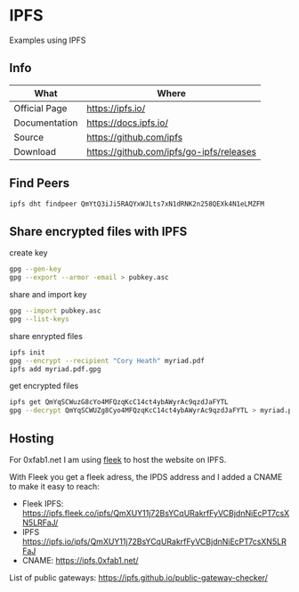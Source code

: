 # IPFS

Examples using IPFS

## Info

|What|Where|
|-|-|
|Official Page|<https://ipfs.io/>|
|Documentation|<https://docs.ipfs.io/>|
|Source|<https://github.com/ipfs>|
|Download|<https://github.com/ipfs/go-ipfs/releases>|

## Find Peers

```sh
ipfs dht findpeer QmYtQ3iJi5RAQYxWJLts7xN1dRNK2n258QEXk4N1eLMZFM
```

## Share encrypted files with IPFS

create key

```sh
gpg --gen-key
gpg --export --armor -email > pubkey.asc
```

share and import key

```sh
gpg --import pubkey.asc
gpg --list-keys
```

share enrypted files

```sh
ipfs init
gpg --encrypt --recipient "Cory Heath" myriad.pdf
ipfs add myriad.pdf.gpg
```

get encrypted files

```sh
ipfs get QmYqSCWuzG8cYo4MFQzqKcC14ct4ybAWyrAc9qzdJaFYTL
gpg --decrypt QmYqSCWUZg8Cyo4MFQzqKcC14ct4ybAWyrAc9qzdJaFYTL > myriad.pdf
```

## Hosting

For 0xfab1.net I am using [fleek](https://fleek.co/) to host the website on IPFS.

With Fleek you get a fleek adress, the IPDS address and I added a CNAME to make it easy to reach:

- Fleek IPFS: <https://ipfs.fleek.co/ipfs/QmXUY11j72BsYCqURakrfFyVCBjdnNiEcPT7csXN5LRFaJ/>
- IPFS <https://ipfs.io/ipfs/QmXUY11j72BsYCqURakrfFyVCBjdnNiEcPT7csXN5LRFaJ>
- CNAME: <https://ipfs.0xfab1.net/>

List of public gateways: <https://ipfs.github.io/public-gateway-checker/>
